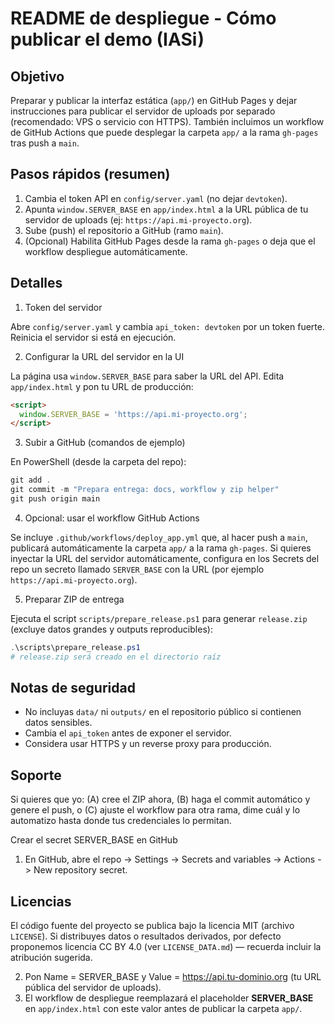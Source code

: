 README de despliegue - Cómo publicar el demo (IASi)
===============================================

Objetivo
--------
Preparar y publicar la interfaz estática (`app/`) en GitHub Pages y dejar instrucciones para publicar el servidor de uploads por separado (recomendado: VPS o servicio con HTTPS). También incluimos un workflow de GitHub Actions que puede desplegar la carpeta `app/` a la rama `gh-pages` tras push a `main`.

Pasos rápidos (resumen)
------------------------
1. Cambia el token API en `config/server.yaml` (no dejar `devtoken`).
2. Apunta `window.SERVER_BASE` en `app/index.html` a la URL pública de tu servidor de uploads (ej: `https://api.mi-proyecto.org`).
3. Sube (push) el repositorio a GitHub (ramo `main`).
4. (Opcional) Habilita GitHub Pages desde la rama `gh-pages` o deja que el workflow despliegue automáticamente.

Detalles
--------

1) Token del servidor

Abre `config/server.yaml` y cambia `api_token: devtoken` por un token fuerte. Reinicia el servidor si está en ejecución.

2) Configurar la URL del servidor en la UI

La página usa `window.SERVER_BASE` para saber la URL del API. Edita `app/index.html` y pon tu URL de producción:

```html
<script>
  window.SERVER_BASE = 'https://api.mi-proyecto.org';
</script>
```

3) Subir a GitHub (comandos de ejemplo)

En PowerShell (desde la carpeta del repo):

```powershell
git add .
git commit -m "Prepara entrega: docs, workflow y zip helper"
git push origin main
```

4) Opcional: usar el workflow GitHub Actions

Se incluye `.github/workflows/deploy_app.yml` que, al hacer push a `main`, publicará automáticamente la carpeta `app/` a la rama `gh-pages`. Si quieres inyectar la URL del servidor automáticamente, configura en los Secrets del repo un secreto llamado `SERVER_BASE` con la URL (por ejemplo `https://api.mi-proyecto.org`).

5) Preparar ZIP de entrega

Ejecuta el script `scripts/prepare_release.ps1` para generar `release.zip` (excluye datos grandes y outputs reproducibles):

```powershell
.\scripts\prepare_release.ps1
# release.zip será creado en el directorio raíz
```

Notas de seguridad
------------------
- No incluyas `data/` ni `outputs/` en el repositorio público si contienen datos sensibles.
- Cambia el `api_token` antes de exponer el servidor.
- Considera usar HTTPS y un reverse proxy para producción.

Soporte
-------
Si quieres que yo: (A) cree el ZIP ahora, (B) haga el commit automático y genere el push, o (C) ajuste el workflow para otra rama, dime cuál y lo automatizo hasta donde tus credenciales lo permitan.

Crear el secret SERVER_BASE en GitHub
1. En GitHub, abre el repo -> Settings -> Secrets and variables -> Actions -> New repository secret.

Licencias
---------
El código fuente del proyecto se publica bajo la licencia MIT (archivo `LICENSE`).
Si distribuyes datos o resultados derivados, por defecto proponemos licencia CC BY 4.0 (ver `LICENSE_DATA.md`) — recuerda incluir la atribución sugerida.

2. Pon Name = SERVER_BASE y Value = https://api.tu-dominio.org (tu URL pública del servidor de uploads).
3. El workflow de despliegue reemplazará el placeholder __SERVER_BASE__ en `app/index.html` con este valor antes de publicar la carpeta `app/`.

